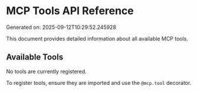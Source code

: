 # MCP Tools API Reference

Generated on: 2025-09-12T10:29:52.245928

This document provides detailed information about all available MCP tools.

## Available Tools

No tools are currently registered.

To register tools, ensure they are imported and use the `@mcp.tool` decorator.
